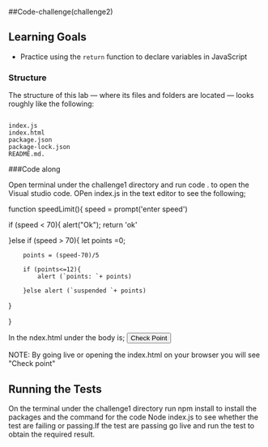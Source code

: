 ##Code-challenge(challenge2)

## Learning Goals

- Practice using the `return` function to declare variables in JavaScript

### Structure

The structure of this lab — where its files and folders are located
— looks roughly like the following:

```challenge2

index.js
index.html
package.json
package-lock.json
README.md.
```

###Code along

Open terminal under the challenge1 directory and run code . to open the Visual studio code.
OPen index.js in the text editor to see the following;

function speedLimit(){
    speed = prompt('enter speed')
    


   if (speed < 70){
        alert("Ok");
        return 'ok'
       

   }else if (speed > 70){
        let points =0;        

        points = (speed-70)/5

        if (points<=12){
            alert (`points: `+ points)

        }else alert (`suspended `+ points)
   }

} 

In the ndex.html under the body is;
 <button onclick="speedlimit()">Check Point</button>
 
 NOTE: By going live or opening the index.html on your browser you will see "Check point"
 
 
## Running the Tests 
On the terminal under the challenge1 directory run npm install to install the packages and the command for the code Node index.js to see whether the test are failing or passing.If the test are passing go live and run the test to obtain the required result. 
